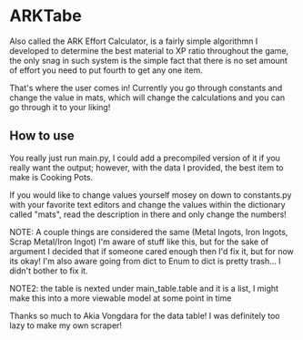 # ARKTabe

Also called the ARK Effort Calculator, is a fairly simple algorithmn I developed to determine the best material to XP ratio throughout the game, the only snag in such system is the simple fact that there is no set amount of effort you need to put fourth to get any one item. 

That's where the user comes in! Currently you go through constants and change the value in mats, which will change the calculations and you can go through it to your liking!

## How to use

You really just run main.py, I could add a precompiled version of it if you really want the output; however, with the data I provided, the best item to make is Cooking Pots.

If you would like to change values yourself mosey on down to constants.py with your favorite text editors and change the values within the dictionary called "mats", read the description in there and only change the numbers!


NOTE: A couple things are considered the same (Metal Ingots, Iron Ingots, Scrap Metal/Iron Ingot) I'm aware of stuff like this, but for the sake of argument I decided that if someone cared enough then I'd fix it, but for now its okay! I'm also aware going from dict to Enum to dict is pretty trash... I didn't bother to fix it.

NOTE2: the table is nexted under main_table.table and it is a list, I might make this into a more viewable model at some point in time


Thanks so much to Akia Vongdara for the data table! I was definitely too lazy to make my own scraper!
